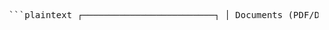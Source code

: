 <pre> ```plaintext ┌─────────────────────────┐ │ Documents (PDF/DOCX/TXT) └─────────────┬───────────┘ │ ▼ ┌─────────────────────────┐ │ Load & Read Documents │ └─────────────┬───────────┘ │ ▼ ┌─────────────────────────┐ │ Split into Chunks │ │ (RecursiveCharacterText │ │ Splitter) │ └─────────────┬───────────┘ │ ▼ ┌─────────────────────────┐ │ Generate Embeddings │ │ (all-MiniLM-L6-v2) │ └─────────────┬───────────┘ │ ▼ ┌─────────────────────────┐ │ Store in Vector DB │ │ (ChromaDB) │ └─────────────────────────┘ ─────────────── Query Stage ─────────────── │ ▼ ┌─────────────────────────┐ │ User enters a Question │ └─────────────┬───────────┘ │ ▼ ┌─────────────────────────┐ │ Retrieve Top-k Chunks │ │ (similarity_search) │ └─────────────┬───────────┘ │ ▼ ┌─────────────────────────┐ │ Build Prompt with │ │ Context + Question │ └─────────────┬───────────┘ │ ▼ ┌─────────────────────────┐ │ Local LLM (distilgpt2) │ │ Generate Answer │ └─────────────┬───────────┘ │ ▼ ┌─────────────────────────┐ │ Show Context & Answer │ └─────────────────────────┘ ``` </pre>
